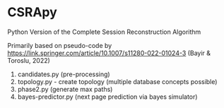 # CSRApy
Python Version of the Complete Session Reconstruction Algorithm

Primarily based on pseudo-code by https://link.springer.com/article/10.1007/s11280-022-01024-3 (Bayir & Toroslu, 2022)

1) candidates.py (pre-processing)
2) topology.py - create topology (multiple database concepts possible)
3) phase2.py (generate max paths)
4) bayes-predictor.py (next page prediction via bayes simulator)


